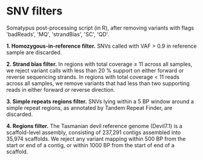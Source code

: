 # SNV filters
Somatypus post-processing script (in R), after removing variants with flags 'badReads', 'MQ', 'strandBias', 'SC', 'QD'.

<b>1. Homozygous-in-reference filter.</b>
SNVs called with VAF > 0.9 in reference sample are discarded.

<b>2. Strand bias filter.</b>
In regions with total coverage ≥ 11 across all samples, we reject variant calls with less than 20 % support on either forward or reverse sequencing strands. In regions with total coverage < 11 reads across all samples, we remove variants that had less than two supporting reads in either forward or reverse direction.

<b>3. Simple repeats regions filter.</b>
SNVs lying within a 5 BP window around a simple repeat regions, as annotated by Tandem Repeat Finder, are discarded.

<b>4. Regions filter.</b>
The Tasmanian devil reference genome (Devil7.1) is a scaffold-level assembly, consisting of 237,291 contigs assembled into 35,974 scaffolds. We reject any variant mapping within 500 BP from the start or end of a contig, or within 1000 BP from the start of end of a scaffold.
